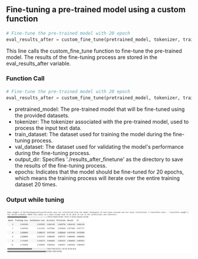 ## Fine-tuning a pre-trained model using a custom function
```python
# Fine-tune the pre-trained model with 20 epoch
eval_results_after = custom_fine_tune(pretrained_model, tokenizer, train_dataset, val_dataset, output_dir='./results_after_finetune', epochs=20)
```
This line calls the custom_fine_tune function to fine-tune the pre-trained model. The results of the fine-tuning process are stored in the eval_results_after variable.
### Function Call
```python
# Fine-tune the pre-trained model with 20 epoch
eval_results_after = custom_fine_tune(pretrained_model, tokenizer, train_dataset, val_dataset, output_dir='./results_after_finetune', epochs=20)
```
  - pretrained_model: The pre-trained model that will be fine-tuned using the provided datasets.
  - tokenizer: The tokenizer associated with the pre-trained model, used to process the input text data.
  - train_dataset: The dataset used for training the model during the fine-tuning process.
  - val_dataset: The dataset used for validating the model's performance during the fine-tuning process.
  - output_dir: Specifies './results_after_finetune' as the directory to save the results of the fine-tuning process.
  - epochs: Indicates that the model should be fine-tuned for 20 epochs, which means the training process will iterate over the entire training dataset 20 times.
### Output while tuning
![While tuning](https://github.com/Sayomphon/Stock-Analysis-using-FinBERTandBART/blob/c0185d1e6fcd6f8f2d423f0fe7c343593ef488eb/While%20tuning.PNG)
